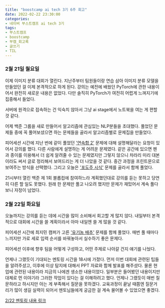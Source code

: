```yaml
---
title: "boostcamp ai tech 3기 6주 회고"
date: 2022-02-22 23:30:00
categories:
- 네이버 부스트캠프 ai tech 3기
tags:
- 부스트캠프
- boostcamp
- 부캠_회고록
- 글쓰기
- TIL
---
```


### 2월 21일 월요일

이제 이미지 분류 대회가 열린다. 지난주부터 팀원들이랑 연습 삼아 이미지 분류 모델을 만들었던 걸 이제 본격적으로 하게 된다. 강의는 예전에 배웠던 PyTorch에 관한 내용이어서 완전히 새로운 내용은 없었다. 
다만 솔직히 PyTorch가 여전히 어렵게 느껴지기에 집중해서 들었다.

서버에 원격으로 접속하는 건 익숙치 않아서 그냥 ai stage에서 노트북을 여는 게 편할 것 같다.

어제 백준 그룹을 새로 만들어서 알고리즘에 관심있는 NLP분들을 초대했다. 풀었던 문제들 중에 꼭 풀어보셨으면 하는 문제들을 골라서 알고리즘별로 문제집을 만들었다.

피어세션 시간에 지난 번에 같이 풀었던 ['연속합 2'](https://www.acmicpc.net/problem/13398) 문제에 대해 설명해달라는 요청이 있어서 강의를 했다. 다른 사람에게 설명하는 게 어려운 문제였다. 같은 공간에 있으면 펜과 종이를 이용해서 더 쉽게 알려줄 수 있는 문제였지만 그렇지 않으니 차라리 미리 대본이라도 써서 글로 정리해서 보여드리는 게 더 나았을 것 같다. 중간 과정을 프린트문으로 보여주는 방식을 선택했다. 그리고 오늘은 ['포도주 시식'](https://www.acmicpc.net/problem/2156) 문제를 골라서 함께 풀었다. 

21시부터 열린 백준 제 1회 블롭컵에 참여하느라 계획했던대로 강의를 듣는 못하고 당연히 다른 할 일도 못했다. 원래 한 문제만 풀고 나오려 했지만 문제가 재밌어서 계속 풀다보니 자정이 넘었다.



### 2월 22일 화요일

오늘까지는 강의를 듣는 데에 시간을 많이 소비해서 회고할 게 많지 않다. 내일부터 본격적으로 대회에 시간을 쓸 계획이라서 아마 내일엔 쓸 게 많을 것 같다. 

피어세션 시간에 최지민 캠퍼가 고른 ['유기농 배추'](https://www.acmicpc.net/problem/1012) 문제를 함께 풀었다. 매번 풀 때마다 느끼지만 가로 세로 입력 순서를 바꿔놓아서 실수하기 좋은 문제다. 

피어세션 이후에 향후 팀을 어떻게 구성하고, 어떤 주제로 나아갈 건지 얘기를 나눴다.

언제나 그랬듯이 기대되는 멘토링 시간을 18시에 가졌다. 먼저 이번 대회에 관련된 팁들을 알려주셨고, 이후에 이상 탐지에 대해서 PPT 자료와 함께 발표를 해주셨다. 물론 현업에 관련된 내용이라 지금의 나에겐 생소한 내용이었다. 일부분은 들어봤던 내용이지만 대체로 먼 이야기라 그러한 작업이 있다는 걸 이해하려고 했다. 언제나 그랬듯이 매번 질문하라고 하시지만 아는 게 부족해서 질문을 못하겠다. 교육과정이 끝날 때쯤엔 질문거리가 많이 생길 실력이 되어서 멘토님들에게 궁금한 걸 계속 물어볼 수 있었으면 좋겠다. 

[2/22 멘토링 내용 링크](https://aitech3.slack.com/archives/C02TU672AJ2/p1645538193214719)
